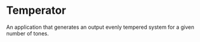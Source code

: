 # Temperator
An application that generates an output evenly tempered system for a given number of tones.
